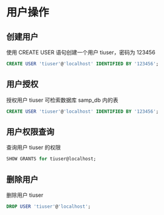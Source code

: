 # 用户操作

## 创建用户
使用 CREATE USER 语句创建一个用户 tiuser，密码为 123456
```SQL
CREATE USER 'tiuser'@'localhost' IDENTIFIED BY '123456';
```
## 用户授权
授权用户 tiuser 可检索数据库 samp_db 内的表
```SQL
CREATE USER 'tiuser'@'localhost' IDENTIFIED BY '123456';
```

## 用户权限查询
查询用户 tiuser 的权限
```SQL
SHOW GRANTS for tiuser@localhost;
```

## 删除用户
删除用户 tiuser
```SQL
DROP USER 'tiuser'@'localhost';
```
